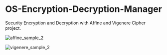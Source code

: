 # OS-Encryption-Decryption-Manager
Security Encryption and Decryption with Affine and Vigenere Cipher project.


![affine_sample_2](https://user-images.githubusercontent.com/38948791/112761387-63459580-8ffb-11eb-8026-e74c214e7a03.png)

![vigenere_sample_2](https://user-images.githubusercontent.com/38948791/112761390-6476c280-8ffb-11eb-8715-f299c1a5b7fa.png)
